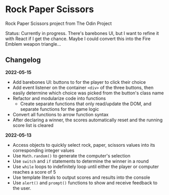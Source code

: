 # Rock Paper Scissors
Rock Paper Scissors project from The Odin Project

Status: Currently in progress. There's barebones UI, but I want to refine it with React if I get the chance. Maybe I could convert this into the Fire Emblem weapon triangle...

## Changelog

**2022-05-15**

- Add barebones UI: buttons to for the player to click their choice
- Add event listener on the container `<div>` of the three buttons, then easily determine which choice was picked from the button's class name
- Refactor and modularize code into functions
  - Create separate functions that only read/update the DOM, and separate functions for the game logic
- Convert all functions to arrow function syntax
- After declaring a winner, the scores automatically reset and the running score list is cleared

**2022-05-13**

- Access objects to quickly select rock, paper, scissors values into its corresponding integer values
- Use `Math.random()` to generate the computer's selection
- Use `switch` and `if` statements to determine the winner in a round
- Use `while` loops to indefinitely loop until either the player or computer reaches a score of 5
- Use template literals to output scores and results into the console
- Use `alert()` and `prompt()` functions to show and receive feedback to the user.
